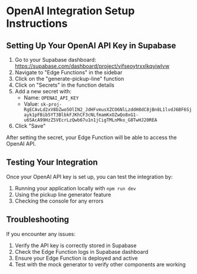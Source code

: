 # OpenAI Integration Setup Instructions

## Setting Up Your OpenAI API Key in Supabase

1. Go to your Supabase dashboard: https://supabase.com/dashboard/project/vifseoytrxxlkqyiwlvw
2. Navigate to "Edge Functions" in the sidebar
3. Click on the "generate-pickup-line" function
4. Click on "Secrets" in the function details
5. Add a new secret with:
   - Name: `OPENAI_API_KEY`
   - Value: `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`
6. Click "Save"

After setting the secret, your Edge Function will be able to access the OpenAI API.

## Testing Your Integration

Once your OpenAI API key is set up, you can test the integration by:

1. Running your application locally with `npm run dev`
2. Using the pickup line generator feature
3. Checking the console for any errors

## Troubleshooting

If you encounter any issues:

1. Verify the API key is correctly stored in Supabase
2. Check the Edge Function logs in Supabase dashboard
3. Ensure your Edge Function is deployed and active
4. Test with the mock generator to verify other components are working 